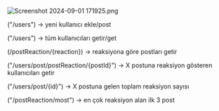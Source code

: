 ![Screenshot 2024-09-01 171925.png](..%2F..%2FScreenshot%202024-09-01%20171925.png)


("/users") -> yeni kullanıcı ekle/post

("/users") -> tüm kullanıcıları getir/get

(/postReaction/{reaction}) -> reaksiyona göre postları getir

("/users/post/postReaction/{postId}") -> X postuna reaksiyon gösteren kullanıcıları getir

("/users/post/{id}") -> X postuna gelen toplam reaksiyon sayısı

("/postReaction/most") -> en çok reaksiyon alan ilk 3 post